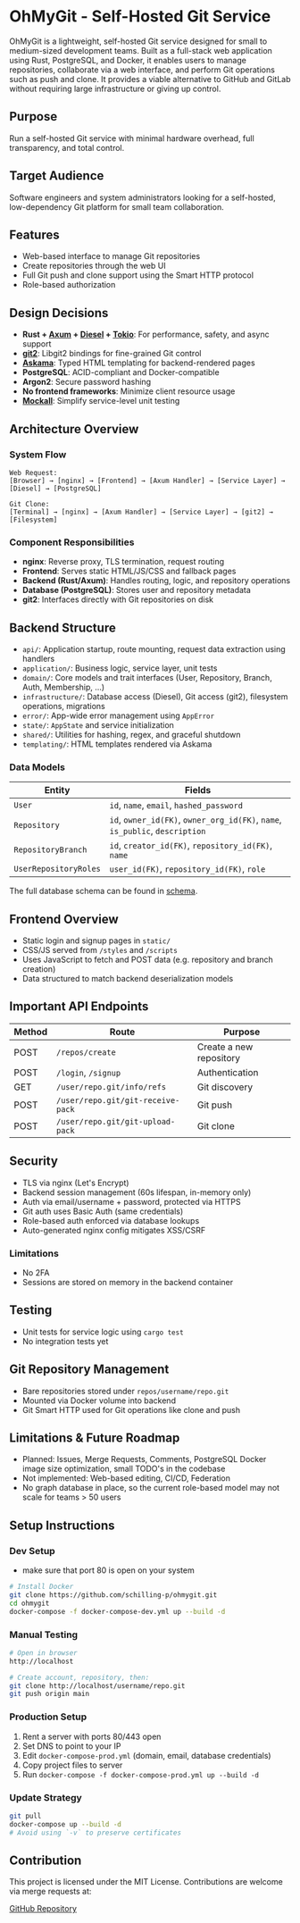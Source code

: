 # OhMyGit - Self-Hosted Git Service

OhMyGit is a lightweight, self-hosted Git service designed for small to medium-sized development teams. Built as a full-stack web application using Rust, PostgreSQL, and Docker, it enables users to manage repositories, collaborate via a web interface, and perform Git operations such as push and clone. It provides a viable alternative to GitHub and GitLab without requiring large infrastructure or giving up control.

## Purpose
Run a self-hosted Git service with minimal hardware overhead, full transparency, and total control.

## Target Audience
Software engineers and system administrators looking for a self-hosted, low-dependency Git platform for small team collaboration.

##  Features
- Web-based interface to manage Git repositories
- Create repositories through the web UI
- Full Git push and clone support using the Smart HTTP protocol
- Role-based authorization

##  Design Decisions
- **Rust + [Axum](https://github.com/tokio-rs/axum) + [Diesel](https://diesel.rs/) + [Tokio](https://github.com/tokio-rs/tokio)**: For performance, safety, and async support
- **[git2](https://github.com/rust-lang/git2-rs)**: Libgit2 bindings for fine-grained Git control
- **[Askama](https://github.com/askama-rs/askama)**: Typed HTML templating for backend-rendered pages
- **PostgreSQL**: ACID-compliant and Docker-compatible
- **Argon2**: Secure password hashing
- **No frontend frameworks**: Minimize client resource usage
- **[Mockall](https://github.com/asomers/mockall)**: Simplify service-level unit testing

## Architecture Overview

### System Flow
```
Web Request:
[Browser] → [nginx] → [Frontend] → [Axum Handler] → [Service Layer] → [Diesel] → [PostgreSQL]

Git Clone:
[Terminal] → [nginx] → [Axum Handler] → [Service Layer] → [git2] → [Filesystem]
```

### Component Responsibilities
- **nginx**: Reverse proxy, TLS termination, request routing
- **Frontend**: Serves static HTML/JS/CSS and fallback pages
- **Backend (Rust/Axum)**: Handles routing, logic, and repository operations
- **Database (PostgreSQL)**: Stores user and repository metadata
- **git2**: Interfaces directly with Git repositories on disk

##  Backend Structure
- `api/`: Application startup, route mounting, request data extraction using handlers
- `application/`: Business logic, service layer, unit tests
- `domain/`: Core models and trait interfaces (User, Repository, Branch, Auth, Membership, ...)
- `infrastructure/`: Database access (Diesel), Git access (git2), filesystem operations, migrations
- `error/`: App-wide error management using `AppError`
- `state/`: `AppState` and service initialization
- `shared/`: Utilities for hashing, regex, and graceful shutdown
- `templating/`: HTML templates rendered via Askama

### Data Models
| Entity                | Fields                                                                       |
|----------------------|------------------------------------------------------------------------------|
| `User`               | `id`, `name`, `email`, `hashed_password`                                     |
| `Repository`         | `id`, `owner_id(FK)`, `owner_org_id(FK)`, `name`, `is_public`, `description` |
| `RepositoryBranch`   | `id`, `creator_id(FK)`, `repository_id(FK)`, `name`                          |
| `UserRepositoryRoles`| `user_id(FK)`, `repository_id(FK)`, `role`                                   |
The full database schema can be found in [schema](backend/infrastructure/migrations/2025-04-02-145354_initial_schema/up.sql).

## Frontend Overview
- Static login and signup pages in `static/`
- CSS/JS served from `/styles` and `/scripts`
- Uses JavaScript to fetch and POST data (e.g. repository and branch creation)
- Data structured to match backend deserialization models

## Important API Endpoints
| Method | Route                                           | Purpose                     |
|--------|--------------------------------------------------|-----------------------------|
| POST   | `/repos/create`                                 | Create a new repository     |
| POST   | `/login`, `/signup`                             | Authentication              |
| GET    | `/user/repo.git/info/refs`                      | Git discovery               |
| POST   | `/user/repo.git/git-receive-pack`               | Git push                    |
| POST   | `/user/repo.git/git-upload-pack`                | Git clone                   |

## Security
- TLS via nginx (Let's Encrypt)
- Backend session management (60s lifespan, in-memory only)
- Auth via email/username + password, protected via HTTPS
- Git auth uses Basic Auth (same credentials)
- Role-based auth enforced via database lookups
- Auto-generated nginx config mitigates XSS/CSRF

### Limitations
- No 2FA
- Sessions are stored on memory in the backend container

## Testing
- Unit tests for service logic using `cargo test`
- No integration tests yet

## Git Repository Management
- Bare repositories stored under `repos/username/repo.git`
- Mounted via Docker volume into backend
- Git Smart HTTP used for Git operations like clone and push

## Limitations & Future Roadmap
- Planned: Issues, Merge Requests, Comments, PostgreSQL Docker image size optimization, small TODO's in the codebase
- Not implemented: Web-based editing, CI/CD, Federation
- No graph database in place, so the current role-based model may not scale for teams > 50 users

## Setup Instructions

### Dev Setup
- make sure that port 80 is open on your system
```sh
# Install Docker
git clone https://github.com/schilling-p/ohmygit.git
cd ohmygit
docker-compose -f docker-compose-dev.yml up --build -d
```

### Manual Testing
```sh
# Open in browser
http://localhost

# Create account, repository, then:
git clone http://localhost/username/repo.git
git push origin main
```

### Production Setup
1. Rent a server with ports 80/443 open
2. Set DNS to point to your IP
3. Edit `docker-compose-prod.yml` (domain, email, database credentials)
4. Copy project files to server
5. Run `docker-compose -f docker-compose-prod.yml up --build -d`

### Update Strategy
```sh
git pull
docker-compose up --build -d
# Avoid using `-v` to preserve certificates 
```

## Contribution
This project is licensed under the MIT License. Contributions are welcome via merge requests at:

 [GitHub Repository](https://github.com/schilling-p/ohmygit#)